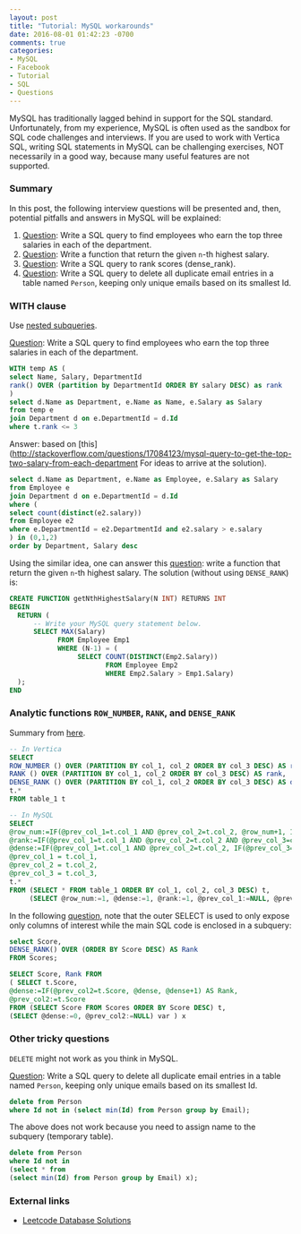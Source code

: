 ```yaml
---
layout: post
title: "Tutorial: MySQL workarounds"
date: 2016-08-01 01:42:23 -0700
comments: true
categories: 
- MySQL
- Facebook
- Tutorial
- SQL
- Questions
---
```


MySQL has traditionally lagged behind in support for the SQL standard. 
Unfortunately, from my experience, MySQL is often used as the sandbox for SQL code challenges and interviews. 
If you are used to work with Vertica SQL, writing SQL statements in MySQL can be challenging exercises, NOT necessarily in a good way, because many useful features are not supported.

<!--more-->

### Summary

In this post, the following interview questions will be presented and, then, potential pitfalls and answers in MySQL will be explained:

1. [Question](https://leetcode.com/problems/department-top-three-salaries/): Write a SQL query to find employees who earn the top three salaries in each of the department.
1. [Question](https://leetcode.com/problems/nth-highest-salary/): Write a function that return the given `n`-th highest salary.
1. [Question](https://leetcode.com/problems/rank-scores/): Write a SQL query to rank scores (dense_rank).
1. [Question](https://leetcode.com/problems/delete-duplicate-emails/): Write a SQL query to delete all duplicate email entries in a table named `Person`, keeping only unique emails based on its smallest Id.

### WITH clause

Use [nested subqueries](http://tdongsi.github.io/blog/2016/08/17/analytic-functions-in-mysql/).

[Question](https://leetcode.com/problems/department-top-three-salaries/): 
Write a SQL query to find employees who earn the top three salaries in each of the department.

``` sql What you might come up
WITH temp AS (
select Name, Salary, DepartmentId
rank() OVER (partition by DepartmentId ORDER BY salary DESC) as rank
)
select d.Name as Department, e.Name as Name, e.Salary as Salary
from temp e
join Department d on e.DepartmentId = d.Id
where t.rank <= 3
```

Answer: based on [this](http://stackoverflow.com/questions/17084123/mysql-query-to-get-the-top-two-salary-from-each-department
For ideas to arrive at the solution).

``` sql What actually works
select d.Name as Department, e.Name as Employee, e.Salary as Salary
from Employee e
join Department d on e.DepartmentId = d.Id
where (
select count(distinct(e2.salary))
from Employee e2
where e.DepartmentId = e2.DepartmentId and e2.salary > e.salary
) in (0,1,2)
order by Department, Salary desc
```

Using the similar idea, one can answer this [question](https://leetcode.com/problems/nth-highest-salary/): 
write a function that return the given `n`-th highest salary. The solution (without using `DENSE_RANK`) is:

``` sql What actually works
CREATE FUNCTION getNthHighestSalary(N INT) RETURNS INT
BEGIN
  RETURN (
      -- Write your MySQL query statement below.
      SELECT MAX(Salary)
            FROM Employee Emp1
            WHERE (N-1) = (
                 SELECT COUNT(DISTINCT(Emp2.Salary))
                        FROM Employee Emp2
                        WHERE Emp2.Salary > Emp1.Salary)
  );
END
```

### Analytic functions `ROW_NUMBER`, `RANK`, and `DENSE_RANK`

Summary from [here](http://tdongsi.github.io/blog/2016/08/17/analytic-functions-in-mysql/).

``` sql ROW_NUMBER, RANK, and DENSE_RANK functions in MySQL
-- In Vertica
SELECT
ROW_NUMBER () OVER (PARTITION BY col_1, col_2 ORDER BY col_3 DESC) AS row_number,
RANK () OVER (PARTITION BY col_1, col_2 ORDER BY col_3 DESC) AS rank,
DENSE_RANK () OVER (PARTITION BY col_1, col_2 ORDER BY col_3 DESC) AS dense_rank,
t.*
FROM table_1 t

-- In MySQL
SELECT
@row_num:=IF(@prev_col_1=t.col_1 AND @prev_col_2=t.col_2, @row_num+1, 1) AS row_number,
@rank:=IF(@prev_col_1=t.col_1 AND @prev_col_2=t.col_2 AND @prev_col_3=col_3, @rank, @row_num) AS rank,
@dense:=IF(@prev_col_1=t.col_1 AND @prev_col_2=t.col_2, IF(@prev_col_3=col_3, @dense, @dense+1), 1) AS dense_rank,
@prev_col_1 = t.col_1,
@prev_col_2 = t.col_2,
@prev_col_3 = t.col_3,
t.*
FROM (SELECT * FROM table_1 ORDER BY col_1, col_2, col_3 DESC) t,
     (SELECT @row_num:=1, @dense:=1, @rank:=1, @prev_col_1:=NULL, @prev_col_2:=NULL, @prev_col_3:=NULL) var
```

In the following [question](https://leetcode.com/problems/rank-scores/), note that the outer SELECT is used to only expose only columns of interest while the main SQL code is enclosed in a subquery:

``` sql Solution in Vertica SQL
select Score,
DENSE_RANK() OVER (ORDER BY Score DESC) AS Rank
FROM Scores;
```

``` sql Solution in MySQL
SELECT Score, Rank FROM
( SELECT t.Score,
@dense:=IF(@prev_col2=t.Score, @dense, @dense+1) AS Rank,
@prev_col2:=t.Score
FROM (SELECT Score FROM Scores ORDER BY Score DESC) t,
(SELECT @dense:=0, @prev_col2:=NULL) var ) x
```

### Other tricky questions

`DELETE` might not work as you think in MySQL.

[Question](https://leetcode.com/problems/delete-duplicate-emails/): 
Write a SQL query to delete all duplicate email entries in a table named `Person`, keeping only unique emails based on its smallest Id.

``` sql What you might come up
delete from Person
where Id not in (select min(Id) from Person group by Email);
```

The above does not work because you need to assign name to the subquery (temporary table).

``` sql What actually works
delete from Person
where Id not in
(select * from
(select min(Id) from Person group by Email) x);
```

### External links

* [Leetcode Database Solutions](https://github.com/kamyu104/LeetCode/tree/master/MySQL)


